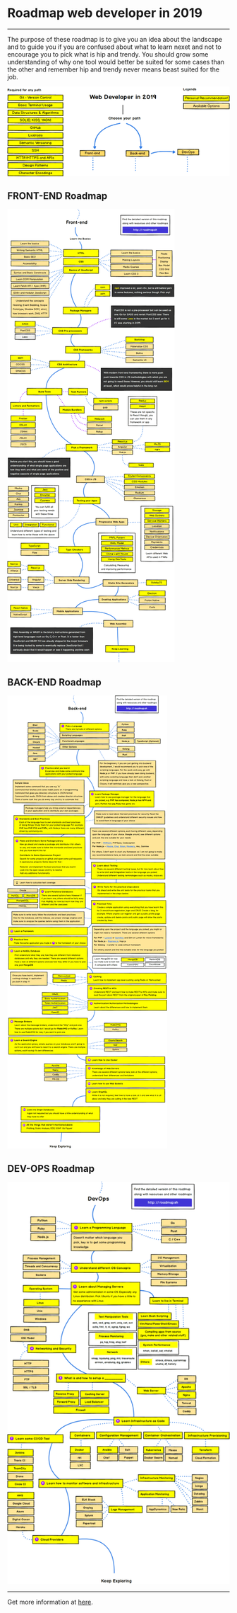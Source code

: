 <!-- # Welcome to Note Pro

For full documentation visit [mkdocs.org](http://mkdocs.org).

## Commands

* `mkdocs new [dir-name]` - Create a new project.
* `mkdocs serve` - Start the live-reloading docs server.
* `mkdocs build` - Build the documentation site.
* `mkdocs help` - Print this help message.

## Project layout

    mkdocs.yml    # The configuration file.
    docs/
        index.md  # The documentation homepage.
        ...       # Other markdown pages, images and other files. -->

# Roadmap web developer in 2019

<hr/>

The purpose of these roadmap is to give you an idea about the landscape and to guide you if you are confused about what to learn nexet and not to encourage you to pick what is hip and trendy. You should grow some understanding of why one tool would better be suited for some cases than the other and remember hip and trendy never means beast suited for the job.

![intro](./img-root/intro.png)

## FRONT-END Roadmap

![frontend](./img-root/frontend.png)

## BACK-END Roadmap

![backend](./img-root/backend.png)

## DEV-OPS Roadmap

![devops](./img-root/devops.png)

<hr/>

Get more information at [here](https://dev.to/realabbas/roadmap-to-web-developer-in-2019-1o1k?fbclid=IwAR2Hg8MWJD6SbaemBHogUSoouoZOydvzTDN_2jEWzW45lJw5ib8M-VW5i7M).
